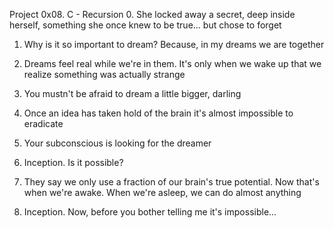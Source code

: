 Project
0x08. C - Recursion
0. She locked away a secret, deep inside herself, something she once knew to be true... but chose to forget 

1. Why is it so important to dream? Because, in my dreams we are together 

2. Dreams feel real while we're in them. It's only when we wake up that we realize something was actually strange 

3. You mustn't be afraid to dream a little bigger, darling 

 4. Once an idea has taken hold of the brain it's almost impossible to eradicate

5. Your subconscious is looking for the dreamer 

6. Inception. Is it possible? 

7. They say we only use a fraction of our brain's true potential. Now that's when we're awake. When we're asleep, we can do almost anything 

8. Inception. Now, before you bother telling me it's impossible... 


